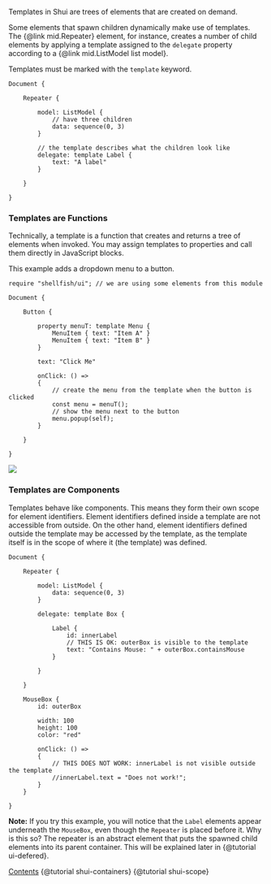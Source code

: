 Templates in Shui are trees of elements that are created on demand.

Some elements that spawn children dynamically make use of templates.
The {@link mid.Repeater} element, for instance, creates a number of child
elements by applying a template assigned to the `delegate` property
according to a {@link mid.ListModel list model}.

Templates must be marked with the `template` keyword.

```
Document {

    Repeater {

        model: ListModel {
            // have three children
            data: sequence(0, 3)
        }

        // the template describes what the children look like
        delegate: template Label {
            text: "A label"
        }

    }

}
```

### Templates are Functions

Technically, a template is a function that creates and returns a tree of elements when
invoked. You may assign templates to properties and call them directly in JavaScript blocks.

This example adds a dropdown menu to a button.

```
require "shellfish/ui"; // we are using some elements from this module

Document {

    Button {

        property menuT: template Menu {
            MenuItem { text: "Item A" }
            MenuItem { text: "Item B" }
        }

        text: "Click Me"

        onClick: () =>
        {
            // create the menu from the template when the button is clicked
            const menu = menuT();
            // show the menu next to the button
            menu.popup(self);
        }

    }

}
```

![](images/shui-templates-01.png)

### Templates are Components

Templates behave like components. This means they form their own scope for
element identifiers. Element identifiers defined inside a template are not
accessible from outside. On the other hand, element identifiers defined outside
the template may be accessed by the template, as the template itself is in the
scope of where it (the template) was defined.

```
Document {

    Repeater {

        model: ListModel {
            data: sequence(0, 3)
        }

        delegate: template Box {
            
            Label {
                id: innerLabel
                // THIS IS OK: outerBox is visible to the template
                text: "Contains Mouse: " + outerBox.containsMouse
            }

        }

    }

    MouseBox {
        id: outerBox

        width: 100
        height: 100
        color: "red"

        onClick: () =>
        {
            // THIS DOES NOT WORK: innerLabel is not visible outside the template
            //innerLabel.text = "Does not work!";
        }
    }

}
```

**Note:** If you try this example, you will notice that the `Label` elements appear underneath
the `MouseBox`, even though the `Repeater` is placed before it. Why is this so?
The repeater is an abstract element that puts the spawned child elements into its
parent container. This will be explained later in {@tutorial ui-defered}.

<div class="navstrip"><span class="go-home"><a href="index.html">Contents</a></span><span class="go-previous">
{@tutorial shui-containers}
</span><span class="go-next">
{@tutorial shui-scope}
</span></div>
